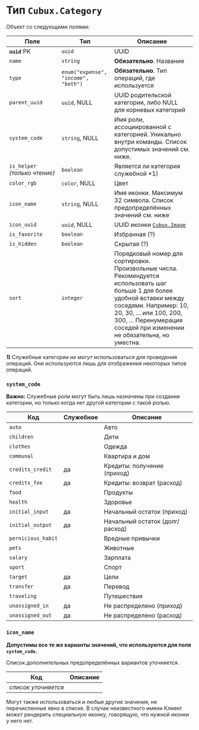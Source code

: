 Тип `Cubux.Category`
====================

Объект со следующими полями:

Поле | Тип | Описание
---- | --- | --------
**`uuid`** PK | `uuid`         | UUID
`name`        | `string`       | **Обязательно**. Название
`type` | `enum("expense", "income", "both")` | **Обязательно**. Тип операций, где используется
`parent_uuid` | `uuid`, NULL   | UUID родительской категории, либо NULL для корневых категорий
`system_code` | `string`, NULL | Имя роли, ассоциированной с категорией. Уникально внутри команды. Список допустимых значений см. ниже.
`is_helper` _(только чтение)_ | `boolean` | Является ли категория служебной \*1)
`color_rgb`   | `color`, NULL  | Цвет
`icon_name`   | `string`, NULL | Имя иконки. Максимум 32 символа. Список предопределённых значений см. ниже
`icon_uuid`   | `uuid`, NULL   | UUID иконки [`Cubux.Image`][Cubux.Image]
`is_favorite` | `boolean`      | Избранная (?)
`is_hidden`   | `boolean`      | Скрытая (?)
`sort`        | `integer`      | Порядковый номер для сортировки. Произвольные числа. Рекомендуется использовать шаг больше 1 для более удобной вставки между соседями. Например: 10, 20, 30, ... или 100, 200, 300, ... Перенумерация соседей при изменении не обязательна, но уместна.

**1)** Служебные категории _не могут_ использоваться для проведения
операций. Они используются лишь для отображения некоторых типов
операций.


### `system_code`

**Важно:** Служебные роли могут быть лишь назначены при создании
категории, но только когда нет другой категории с такой ролью.

Код | Служебное | Описание
--- | --------- | --------
`auto`             |    | Авто
`children`         |    | Дети
`clothes`          |    | Одежда
`communal`         |    | Квартира и дом
`credits_credit`   | да | Кредиты: получение (приход)
`credits_fee`      | да | Кредиты: возврат (расход)
`food`             |    | Продукты
`health`           |    | Здоровье
`initial_input`    | да | Начальный остаток (приход)
`initial_output`   | да | Начальный остаток (долг/расход)
`pernicious_habit` |    | Вредные привычки
`pets`             |    | Животные
`salary`           |    | Зарплата
`sport`            |    | Спорт
`target`           | да | Цели
`transfer`         | да | Перевод
`traveling`        |    | Путешествия
`unassigned_in`    | да | Не распределено (приход)
`unassigned_out`   | да | Не распределено (расход)


### `icon_name`

**Допустимы все те же варианты значений, что используются для поля `system_code`.**

Список _дополнительных_ предопределённых вариантов уточняется.

Код                 | Описание
------------------- | --------
_список уточняется_ |

Могут также использоваться и любые другие значения, не перечисленные
явно в списке. В случае неизвестного имени Клиент _может_ рендерить
специальную иконку, говорящую, что нужной иконки у него нет.


[Cubux.Image]: image.md
